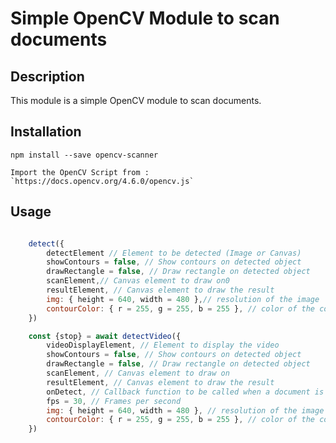# Simple OpenCV Module to scan documents

## Description

This module is a simple OpenCV module to scan documents.

## Installation

    npm install --save opencv-scanner

    Import the OpenCV Script from : `https://docs.opencv.org/4.6.0/opencv.js`

## Usage

```javascript 

    detect({
        detectElement // Element to be detected (Image or Canvas)
        showContours = false, // Show contours on detected object
        drawRectangle = false, // Draw rectangle on detected object
        scanElement,// Canvas element to draw on0
        resultElement, // Canvas element to draw the result
        img: { height = 640, width = 480 },// resolution of the image
        contourColor: { r = 255, g = 255, b = 255 }, // color of the contours
    })

    const {stop} = await detectVideo({
        videoDisplayElement, // Element to display the video
        showContours = false, // Show contours on detected object
        drawRectangle = false, // Draw rectangle on detected object
        scanElement, // Canvas element to draw on
        resultElement, // Canvas element to draw the result
        onDetect, // Callback function to be called when a document is detected
        fps = 30, // Frames per second
        img: { height = 640, width = 480 }, // resolution of the image
        contourColor: { r = 255, g = 255, b = 255 }, // color of the contours
    })


```